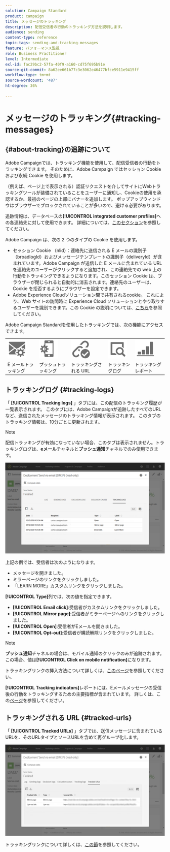 ```yaml
---
solution: Campaign Standard
product: campaign
title: メッセージのトラッキング
description: 配信受信者の行動のトラッキング方法を説明します。
audience: sending
content-type: reference
topic-tags: sending-and-tracking-messages
feature: パフォーマンス監視
role: Business Practitioner
level: Intermediate
exl-id: fac29bc2-57fa-40f9-a160-cd75f695b91e
source-git-commit: 8a62ee661b77c3e3062e46477bfce5911e9415ff
workflow-type: tm+mt
source-wordcount: '487'
ht-degree: 36%

---
```


# メッセージのトラッキング{#tracking-messages}

## {#about-tracking}の追跡について

Adobe Campaignでは、トラッキング機能を使用して、配信受信者の行動をトラッキングできます。 そのために、Adobe Campaign ではセッション Cookie および永続 Cookie を使用します。

（例えば、ページ上で表示される）認証リクエストを介してサイトにWebトラッキングツールが装備されていることをユーザーに通知し、Cookieの使用を承認するか、最初のページの上部にバナーを追加します。 ポップアップウィンドウはブラウザーでブロックされていることが多いので、避ける必要があります。

追跡情報は、データベースの&#x200B;**[!UICONTROL integrated customer profiles]**&#x200B;への各連絡先に対して使用できます。 詳細については、[このセクション](../../audiences/using/integrated-customer-profile.md)を参照してください。

Adobe Campaign は、次の 2 つのタイプの Cookie を使用します。

* セッション Cookie （nlid）：連絡先に送信される E メールの識別子（broadlogId）およびメッセージテンプレートの識別子（deliveryId）が含まれています。Adobe Campaign が送信した E メールに含まれている URL を連絡先のユーザーがクリックすると追加され、この連絡先での web 上の行動をトラッキングできるようになります。このセッション Cookie は、ブラウザーが閉じられると自動的に消去されます。連絡先のユーザーは、Cookie を拒否するようにブラウザーを設定できます。
* Adobe Experience Cloudソリューション間で共有されるcookie。 これにより、Web サイトの訪問時に Experience Cloud ソリューションとやり取りするユーザーを識別できます。この Cookie の説明については、[こちら](https://experienceleague.adobe.com/docs/core-services/interface/ec-cookies/cookies-mc.html)を参照してください。

Adobe Campaign Standardを使用したトラッキングでは、次の機能にアクセスできます。

<table>
<tr>
    <td valign="top">
        <a href="../../administration/using/configuring-email-channel.md#tracking-parameters"><img width="60px" alt="条件" src="assets/icon_email_parameters.png"/></a>
    </td>
    <td valign="top">
        <a href="https://helpx.adobe.com/campaign/kb/push-tracking.html"><img width="60px" alt="条件" src="assets/icon_push_parameters.png"/></a>
    </td>
    <td valign="top">
        <a href="../../designing/using/links.md#about-tracked-urls"><img width="60px" alt="条件" src="assets/icon_url.png"/></a>
    </td>
        <td valign="top">
          <a href="../../sending/using/tracking-messages.md#tracking-logs"><img width="60px" alt="条件" src="assets/icon_log.png"/></a>
    </td>
    </td>
    <td valign="top">
          <a href="../../reporting/using/tracking-indicators.md"><img width="60px" alt="条件" src="assets/icon_report.png"/></a>
</tr>
<tr>
<td>E メールトラッキング</td>
<td>プッシュトラッキング</td>
<td>トラッキングされる URL</td>
<td>トラッキングログ</td>
<td>トラッキングレポート</td>
</tr>
</table>

## トラッキングログ {#tracking-logs}

「 **[!UICONTROL Tracking logs]** 」タブには、この配信のトラッキング履歴が一覧表示されます。 このタブには、Adobe Campaignが追跡したすべてのURLなど、送信されたメッセージのトラッキング情報が表示されます。 このタブのトラッキング情報は、10分ごとに更新されます。

>[!NOTE]
>
>配信トラッキングが有効になっていない場合、このタブは表示されません。トラッキングログは、**eメール**&#x200B;チャネルと&#x200B;**プッシュ通知**&#x200B;チャネルでのみ使用できます。

![](assets/tracking_logs.png)

上記の例では、受信者は次のようになります。

* メッセージを開きました。
* ミラーページのリンクをクリックしました。
* 「LEARN MORE」カスタムリンクをクリックしました。

**[!UICONTROL Type]**&#x200B;列では、次の値を指定できます。

* **[!UICONTROL Email click]**:受信者がカスタムリンクをクリックしました。
* **[!UICONTROL Mirror page]**:受信者がミラーページへのリンクをクリックしました。
* **[!UICONTROL Open]**:受信者がEメールを開きました。
* **[!UICONTROL Opt-out]**:受信者が購読解除リンクをクリックしました。

>[!NOTE]
>
>**プッシュ通知**&#x200B;チャネルの場合は、モバイル通知のクリックのみが追跡されます。 この場合、値は&#x200B;**[!UICONTROL Click on mobile notification]**&#x200B;になります。

トラッキングリンクの挿入方法について詳しくは、[このページ](../../designing/using/links.md#inserting-a-link)を参照してください。

**[!UICONTROL Tracking indicators]**&#x200B;レポートには、Eメールメッセージの受信後の行動をトラッキングするための主要指標が含まれています。 詳しくは、この[ページ](../../reporting/using/tracking-indicators.md)を参照してください。

## トラッキングされる URL {#tracked-urls}

「 **[!UICONTROL Tracked URLs]** 」タブでは、送信メッセージに含まれているURLを、そのURLタイプとソースURLを含めて再グループ化します。

![](assets/sending_delivery6.png)

トラッキングリンクについて詳しくは、[この節](../../designing/using/links.md#about-tracked-urls)を参照してください。
